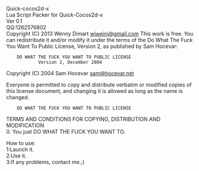 Quick-cocos2d-x  
Lua Script Packer for Quick-Cocos2d-x  
Ver 0.1    
QQ:1262576802   
Copyright (C) 2013 Wenny Dimart wjweini@gmail.com
This work is free. You can redistribute it and/or modify it under the terms of the Do What The Fuck You Want To Public License, Version 2, as published by Sam Hocevar:

        DO WHAT THE FUCK YOU WANT TO PUBLIC LICENSE
                Version 2, December 2004
Copyright (C) 2004 Sam Hocevar sam@hocevar.net

Everyone is permitted to copy and distribute verbatim or modified copies of this license document, and changing it is allowed as long as the name is changed.

        DO WHAT THE FUCK YOU WANT TO PUBLIC LICENSE
TERMS AND CONDITIONS FOR COPYING, DISTRIBUTION AND MODIFICATION  
0. You just DO WHAT THE FUCK YOU WANT TO.

How to use:  
1:Launch it.  
2:Use it.  
3:If any problems, contact me.;)
